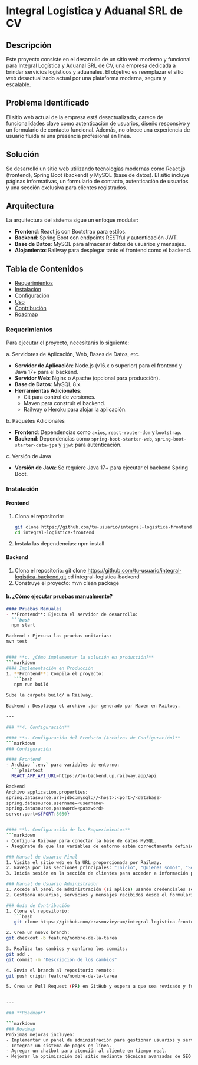 # Integral Logística y Aduanal SRL de CV

## Descripción
Este proyecto consiste en el desarrollo de un sitio web moderno y funcional para Integral Logística y Aduanal SRL de CV, una empresa dedicada a brindar servicios logísticos y aduanales. El objetivo es reemplazar el sitio web desactualizado actual por una plataforma moderna, segura y escalable.

## Problema Identificado
El sitio web actual de la empresa está desactualizado, carece de funcionalidades clave como autenticación de usuarios, diseño responsivo y un formulario de contacto funcional. Además, no ofrece una experiencia de usuario fluida ni una presencia profesional en línea.

## Solución
Se desarrolló un sitio web utilizando tecnologías modernas como React.js (frontend), Spring Boot (backend) y MySQL (base de datos). El sitio incluye páginas informativas, un formulario de contacto, autenticación de usuarios y una sección exclusiva para clientes registrados.

## Arquitectura
La arquitectura del sistema sigue un enfoque modular:
- **Frontend**: React.js con Bootstrap para estilos.
- **Backend**: Spring Boot con endpoints RESTful y autenticación JWT.
- **Base de Datos**: MySQL para almacenar datos de usuarios y mensajes.
- **Alojamiento**: Railway para desplegar tanto el frontend como el backend.

## Tabla de Contenidos
- [Requerimientos](#requerimientos)
- [Instalación](#instalación)
- [Configuración](#configuración)
- [Uso](#uso)
- [Contribución](#contribución)
- [Roadmap](#roadmap)

### Requerimientos
Para ejecutar el proyecto, necesitarás lo siguiente:

a. Servidores de Aplicación, Web, Bases de Datos, etc.
- **Servidor de Aplicación**: Node.js (v16.x o superior) para el frontend y Java 17+ para el backend.
- **Servidor Web**: Nginx o Apache (opcional para producción).
- **Base de Datos**: MySQL 8.x.
- **Herramientas Adicionales**:
  - Git para control de versiones.
  - Maven para construir el backend.
  - Railway o Heroku para alojar la aplicación.

b. Paquetes Adicionales
- **Frontend**: Dependencias como `axios`, `react-router-dom` y `bootstrap`.
- **Backend**: Dependencias como `spring-boot-starter-web`, `spring-boot-starter-data-jpa` y `jjwt` para autenticación.

c. Versión de Java
- **Versión de Java**: Se requiere Java 17+ para ejecutar el backend Spring Boot.

### Instalación

#### Frontend
1. Clona el repositorio:
   ```bash
   git clone https://github.com/tu-usuario/integral-logistica-frontend.git
   cd integral-logistica-frontend
2. Instala las dependencias:
npm install

#### Backend
1. Clona el repositorio:
   git clone https://github.com/tu-usuario/integral-logistica-backend.git
cd integral-logistica-backend
3. Construye el proyecto:
  mvn clean package


#### **b. ¿Cómo ejecutar pruebas manualmente?**
```markdown
#### Pruebas Manuales
- **Frontend**: Ejecuta el servidor de desarrollo:
  ```bash
  npm start

Backend : Ejecuta las pruebas unitarias:
mvn test


#### **c. ¿Cómo implementar la solución en producción?**
```markdown
#### Implementación en Producción
1. **Frontend**: Compila el proyecto:
   ```bash
   npm run build

Sube la carpeta build/ a Railway.

Backend : Despliega el archivo .jar generado por Maven en Railway.

---

### **4. Configuración**

#### **a. Configuración del Producto (Archivos de Configuración)**
```markdown
### Configuración

#### Frontend
- Archivo `.env` para variables de entorno:
  ```plaintext
  REACT_APP_API_URL=https://tu-backend.up.railway.app/api

Backend
Archivo application.properties:
spring.datasource.url=jdbc:mysql://<host>:<port>/<database>
spring.datasource.username=<username>
spring.datasource.password=<password>
server.port=${PORT:8080}


#### **b. Configuración de los Requerimientos**
```markdown
- Configura Railway para conectar la base de datos MySQL.
- Asegúrate de que las variables de entorno estén correctamente definidas en Railway o Heroku.

### Manual de Usuario Final
1. Visita el sitio web en la URL proporcionada por Railway.
2. Navega por las secciones principales: "Inicio", "Quienes somos", "Servicios" y "Contacto".
3. Inicia sesión en la sección de clientes para acceder a información personalizada.

### Manual de Usuario Administrador
1. Accede al panel de administración (si aplica) usando credenciales seguras.
2. Gestiona usuarios, servicios y mensajes recibidos desde el formulario de contacto.

### Guía de Contribución
1. Clona el repositorio:
   ```bash
   git clone https://github.com/erasmovieyram/integral-logistica-frontend.git

2. Crea un nuevo branch:
git checkout -b feature/nombre-de-la-tarea

3. Realiza tus cambios y confirma los commits:
git add .
git commit -m "Descripción de los cambios"

4. Envía el branch al repositorio remoto:
git push origin feature/nombre-de-la-tarea

5. Crea un Pull Request (PR) en GitHub y espera a que sea revisado y fusionado.


---

### **Roadmap**

```markdown
### Roadmap
Próximas mejoras incluyen:
- Implementar un panel de administración para gestionar usuarios y servicios.
- Integrar un sistema de pagos en línea.
- Agregar un chatbot para atención al cliente en tiempo real.
- Mejorar la optimización del sitio mediante técnicas avanzadas de SEO.
